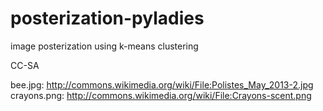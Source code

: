 # posterization-pyladies
image posterization using k-means clustering

CC-SA

bee.jpg: http://commons.wikimedia.org/wiki/File:Polistes_May_2013-2.jpg
crayons.png: http://commons.wikimedia.org/wiki/File:Crayons-scent.png